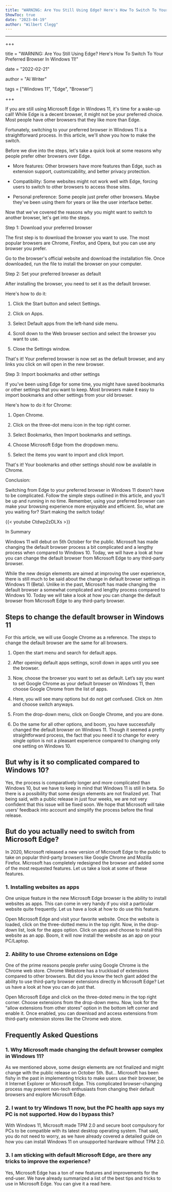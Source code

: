 ```yaml
---
title: "WARNING: Are You Still Using Edge? Here's How To Switch To Your Preferred Browser In Windows 11!"
ShowToc: true 
date: "2023-04-19"
author: "Wilbert Clegg"
---
```

*****
+++

title = "WARNING: Are You Still Using Edge? Here's How To Switch To Your Preferred Browser In Windows 11!"

date = "2022-02-21"

author = "AI Writer"

tags = ["Windows 11", "Edge", "Browser"]

+++

If you are still using Microsoft Edge in Windows 11, it's time for a wake-up call! While Edge is a decent browser, it might not be your preferred choice. Most people have other browsers that they like more than Edge.

Fortunately, switching to your preferred browser in Windows 11 is a straightforward process. In this article, we'll show you how to make the switch.

Before we dive into the steps, let's take a quick look at some reasons why people prefer other browsers over Edge.

- More features: Other browsers have more features than Edge, such as extension support, customizability, and better privacy protection.

- Compatibility: Some websites might not work well with Edge, forcing users to switch to other browsers to access those sites.

- Personal preference: Some people just prefer other browsers. Maybe they've been using them for years or like the user interface better.

Now that we've covered the reasons why you might want to switch to another browser, let's get into the steps.

Step 1: Download your preferred browser

The first step is to download the browser you want to use. The most popular browsers are Chrome, Firefox, and Opera, but you can use any browser you prefer.

Go to the browser's official website and download the installation file. Once downloaded, run the file to install the browser on your computer.

Step 2: Set your preferred browser as default

After installing the browser, you need to set it as the default browser.

Here's how to do it:

1. Click the Start button and select Settings.

2. Click on Apps.

3. Select Default apps from the left-hand side menu.

4. Scroll down to the Web browser section and select the browser you want to use.

5. Close the Settings window.

That's it! Your preferred browser is now set as the default browser, and any links you click on will open in the new browser.

Step 3: Import bookmarks and other settings

If you've been using Edge for some time, you might have saved bookmarks or other settings that you want to keep. Most browsers make it easy to import bookmarks and other settings from your old browser.

Here's how to do it for Chrome:

1. Open Chrome.

2. Click on the three-dot menu icon in the top right corner.

3. Select Bookmarks, then Import bookmarks and settings.

4. Choose Microsoft Edge from the dropdown menu.

5. Select the items you want to import and click Import.

That's it! Your bookmarks and other settings should now be available in Chrome.

Conclusion:

Switching from Edge to your preferred browser in Windows 11 doesn't have to be complicated. Follow the simple steps outlined in this article, and you'll be up and running in no time. Remember, using your preferred browser can make your browsing experience more enjoyable and efficient. So, what are you waiting for? Start making the switch today!

{{< youtube Ctdwp2zDLXs >}} 



In Summary


Windows 11 will debut on 5th October for the public.
Microsoft has made changing the default browser process a bit complicated and a lengthy process when compared to Windows 10.
Today, we will have a look at how you can change the default browser from Microsoft Edge to any third-party browser.







While the new design elements are aimed at improving the user experience, there is still much to be said about the change in default browser settings in Windows 11 (Beta).
Unlike in the past, Microsoft has made changing the default browser a somewhat complicated and lengthy process compared to Windows 10. Today we will take a look at how you can change the default browser from Microsoft Edge to any third-party browser.

 
## Steps to change the default browser in Windows 11


For this article, we will use Google Chrome as a reference. The steps to change the default browser are the same for all browsers.
1. Open the start menu and search for default apps.
2. After opening default apps settings, scroll down in apps until you see the browser.
3. Now, choose the browser you want to set as default. Let’s say you want to set Google Chrome as your default browser on Windows 11, then choose Google Chrome from the list of apps.

4. Here, you will see many options but do not get confused. Click on .htm and choose switch anyways.

5. From the drop-down menu, click on Google Chrome, and you are done.

6. Do the same for all other options, and boom, you have successfully changed the default browser on Windows 11.
Though it seemed a pretty straightforward process, the fact that you need it to change for every single option is not a pleasant experience compared to changing only one setting on Windows 10.

 
## But why is it so complicated compared to Windows 10?


Yes, the process is comparatively longer and more complicated than Windows 10, but we have to keep in mind that Windows 11 is still in beta. So there is a possibility that some design elements are not finalized yet. That being said, with a public release in just four weeks, we are not very confident that this issue will be fixed soon. We hope that Microsoft will take users’ feedback into account and simplify the process before the final release.

 
## But do you actually need to switch from Microsoft Edge?


In 2020, Microsoft released a new version of Microsoft Edge to the public to take on popular third-party browsers like Google Chrome and Mozilla Firefox. Microsoft has completely redesigned the browser and added some of the most requested features. Let us take a look at some of these features.

 
### 1. Installing websites as apps


One unique feature in the new Microsoft Edge browser is the ability to install websites as apps. This can come in very handy if you visit a particular website quite frequently. Let us have a look at how to do use this feature.

 

Open Microsoft Edge and visit your favorite website.
Once the website is loaded, click on the three-dotted menu in the top right.
Now, in the drop-down list, look for the apps option.
Click on apps and choose to install this website as an app.
Boom, it will now install the website as an app on your PC/Laptop.

 
### 2. Ability to use Chrome extensions on Edge


One of the prime reasons people prefer using Google Chrome is the Chrome web store. Chrome Webstore has a truckload of extensions compared to other browsers. But did you know the tech giant added the ability to use third-party browser extensions directly in Microsoft Edge? Let us have a look at how you can do just that.

 

Open Microsoft Edge and click on the three-doted menu in the top right corner.
Choose extensions from the drop-down menu.
Now, look for the “allow extensions from other stores” option in the bottom left corner and enable it.
Once enabled, you can download and access extensions from third-party extension stores like the Chrome web store.

 
## Frequently Asked Questions
 
### 1. Why Microsoft made changing the default browser complex in Windows 11?


As we mentioned above, some design elements are not finalized and might change with the public release on October 5th. But… Microsoft has been fishy in the past in implementing tricks to make users use their browser, be it Internet Explorer or Microsoft Edge. This complicated browser-changing process may prevent non-tech enthusiasts from changing their default browsers and explore Microsoft Edge.

 
### 2. I want to try Windows 11 now, but the PC health app says my PC is not supported. How do I bypass this?


With Windows 11, Microsoft made TPM 2.0 and secure boot compulsory for PCs to be compatible with its latest desktop operating system. That said, you do not need to worry, as we have already covered a detailed guide on how you can install Windows 11 on unsupported hardware without TPM 2.0.

 
### 3. I am sticking with default Microsoft Edge, are there any tricks to improve the experience?


Yes, Microsoft Edge has a ton of new features and improvements for the end-user. We have already summarized a list of the best tips and tricks to use in Microsoft Edge. You can give it a read here.




